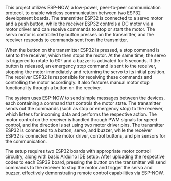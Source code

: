 This project utilizes ESP-NOW, a low-power, peer-to-peer communication protocol, to enable wireless communication between two ESP32 development boards. The transmitter ESP32 is connected to a servo motor and a push button, while the receiver ESP32 controls a DC motor via a motor driver and can receive commands to stop or start the motor. The servo motor is controlled by button presses on the transmitter, and the receiver responds to commands sent from the transmitter.

When the button on the transmitter ESP32 is pressed, a stop command is sent to the receiver, which then stops the motor. At the same time, the servo is triggered to rotate to 90° and a buzzer is activated for 5 seconds. If the button is released, an emergency stop command is sent to the receiver, stopping the motor immediately and returning the servo to its initial position. The receiver ESP32 is responsible for receiving these commands and controlling the motor accordingly. It also features manual motor stop functionality through a button on the receiver.

The system uses ESP-NOW to send simple messages between the devices, each containing a command that controls the motor state. The transmitter sends out the commands (such as stop or emergency stop) to the receiver, which listens for incoming data and performs the respective action. The motor control on the receiver is handled through PWM signals for speed control, and the direction is set using two motor driver pins. The transmitter ESP32 is connected to a button, servo, and buzzer, while the receiver ESP32 is connected to the motor driver, control buttons, and pin sensors for the communication.

The setup requires two ESP32 boards with appropriate motor control circuitry, along with basic Arduino IDE setup. After uploading the respective codes to each ESP32 board, pressing the button on the transmitter will send commands to the receiver to stop the motor and trigger the servo and buzzer, effectively demonstrating remote control capabilities via ESP-NOW.

